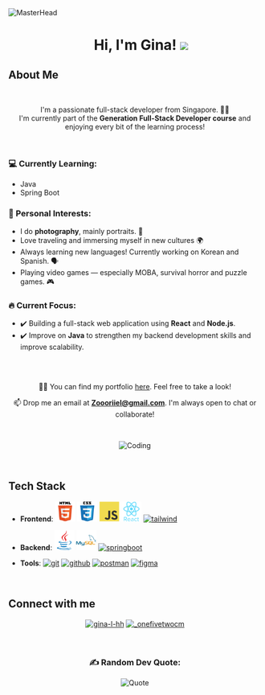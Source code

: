 <img src="https://i.pinimg.com/originals/8e/c6/f1/8ec6f1630c1f40394878290b96c74e6f.gif" alt="MasterHead" style="width: 1000px; height: 300px; max-height: 200px;">


<div id="toc">
  <ul align="center" style="list-style: none">
    <summary>
      <h1>
        Hi, I'm Gina!
        <img src="https://media.giphy.com/media/hvRJCLFzcasrR4ia7z/giphy.gif" width="35">
      </h1>
    </summary>
  </ul>
</div>

<h2>About Me</h2>

<br>

<p align="center">
  I'm a passionate full-stack developer from Singapore. 📍🦁 <br> I'm currently part of the <strong>Generation Full-Stack Developer course</strong> and enjoying every bit of the learning process!
</p>

<br>

### 💻 Currently Learning:
- Java
- Spring Boot

### 🌱 Personal Interests:
- I do **photography**, mainly portraits. 📸
- Love traveling and immersing myself in new cultures 🌍
- Always learning new languages! Currently working on Korean and Spanish. 🗣️
- Playing video games — especially MOBA, survival horror and puzzle games. 🎮

### 🔥 Current Focus:
- ✔️ Building a full-stack web application using **React** and **Node.js**.
- ✔️ Improve on **Java** to strengthen my backend development skills and improve scalability.

<br>
<br>
<p align="center">
  👨‍💻 You can find my portfolio <a href="https://zoooriiel.github.io/">here</a>. Feel free to take a look!
</p>
<p align="center">
  📫 Drop me an email at <strong><a href="mailto:Zoooriiel@gmail.com">Zoooriiel@gmail.com</a></strong>. I'm always open to chat or collaborate!
</p>
<br>
 <p align="center">
    <img alt="Coding" width="350" src="https://media1.tenor.com/m/tNYus4tK5dEAAAAd/anime-computer.gif">
</p>
<br>

<h2>Tech Stack</h2> 


- **Frontend**: <a href="https://www.w3.org/html/" target="_blank" rel="noreferrer"><img src="https://raw.githubusercontent.com/devicons/devicon/master/icons/html5/html5-original-wordmark.svg" alt="html5" width="40" height="40"/></a> <a href="https://www.w3schools.com/css/" target="_blank" rel="noreferrer"><img src="https://raw.githubusercontent.com/devicons/devicon/master/icons/css3/css3-original-wordmark.svg" alt="css3" width="40" height="40"/></a> <a href="https://developer.mozilla.org/en-US/docs/Web/JavaScript" target="_blank" rel="noreferrer"><img src="https://raw.githubusercontent.com/devicons/devicon/master/icons/javascript/javascript-original.svg" alt="javascript" width="40" height="40"/></a> <a href="https://reactjs.org/" target="_blank" rel="noreferrer"><img src="https://raw.githubusercontent.com/devicons/devicon/master/icons/react/react-original-wordmark.svg" alt="react" width="40" height="40"/></a> <a href="https://tailwindcss.com/" target="_blank" rel="noreferrer"><img src="https://www.vectorlogo.zone/logos/tailwindcss/tailwindcss-icon.svg" alt="tailwind" width="40" height="40"/></a>
  
- **Backend**: <a href="https://www.java.com" target="_blank" rel="noreferrer"><img src="https://raw.githubusercontent.com/devicons/devicon/master/icons/java/java-original.svg" alt="java" width="40" height="40"/></a> <a href="https://www.mysql.com/" target="_blank" rel="noreferrer"><img src="https://raw.githubusercontent.com/devicons/devicon/master/icons/mysql/mysql-original-wordmark.svg" alt="mysql" width="40" height="40"/></a> <a href="https://spring.io/" target="_blank" rel="noreferrer"><img src="https://www.vectorlogo.zone/logos/springio/springio-icon.svg" alt="springboot" width="40" height="40"/></a>

- **Tools**: <a href="https://git-scm.com/" target="_blank" rel="noreferrer"><img src="https://www.vectorlogo.zone/logos/git-scm/git-scm-icon.svg" alt="git" width="40" height="40"/></a> <a href="https://github.com/" target="_blank" rel="noreferrer"><img src="https://www.vectorlogo.zone/logos/github/github-icon.svg" alt="github" width="40" height="40"/></a> <a href="https://postman.com" target="_blank" rel="noreferrer"><img src="https://www.vectorlogo.zone/logos/getpostman/getpostman-icon.svg" alt="postman" width="40" height="40"/></a> <a href="https://www.figma.com/" target="_blank" rel="noreferrer"><img src="https://www.vectorlogo.zone/logos/figma/figma-icon.svg" alt="figma" width="40" height="40"/></a>

<br>

<h2>Connect with me</h2> 
<p align="center">
<a href="https://linkedin.com/in/gina-l-hh" target="blank"><img align="center" src="https://user-images.githubusercontent.com/74038190/235294012-0a55e343-37ad-4b0f-924f-c8431d9d2483.gif" alt="gina-l-hh" height="auto" width="65" /></a>
<a href="https://instagram.com/_onefivetwocm" target="blank"><img align="center" src="https://user-images.githubusercontent.com/74038190/235294013-a33e5c43-a01c-43f6-b44d-a406d8b4ab75.gif" alt="_onefivetwocm" height="auto" width="65" /></a>

<br>
<br>
<br>
<h3 align="center">✍️ Random Dev Quote:</h3> 
<div align="center">
  <img src="https://quotes-github-readme.vercel.app/api?type=horizontal&theme=gruvbox" alt="Quote" />
</div>

<br>

<!-- Proudly created with GPRM ( https://gprm.itsvg.in ) -->
